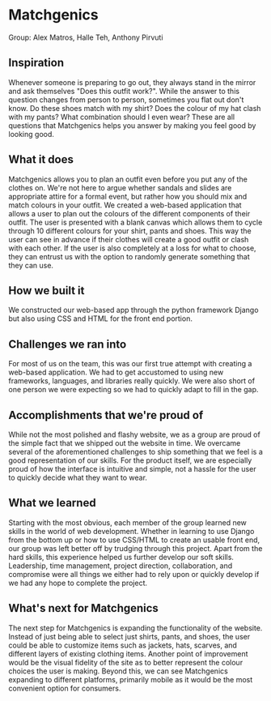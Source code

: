 # Matchgenics
Group: Alex Matros, Halle Teh, Anthony Pirvuti

## Inspiration
Whenever someone is preparing to go out, they always stand in the mirror and ask themselves "Does this outfit work?". While the answer to this question changes from person to person, sometimes you flat out don't know. Do these shoes match with my shirt? Does the colour of my hat clash with my pants? What combination should I even wear? These are all questions that Matchgenics helps you answer by making you feel good by looking good. 

## What it does
Matchgenics allows you to plan an outfit even before you put any of the clothes on. We're not here to argue whether sandals and slides are appropriate attire for a formal event, but rather how you should mix and match colours in your outfit. We created a web-based application that allows a user to plan out the colours of the different components of their outfit. The user is presented with a blank canvas which allows them to cycle through 10 different colours for your shirt, pants and shoes. This way the user can see in advance if their clothes will create a good outfit or clash with each other. If the user is also completely at a loss for what to choose, they can entrust us with the option to randomly generate something that they can use. 

## How we built it
We constructed our web-based app through the python framework Django but also using CSS and HTML for the front end portion.

## Challenges we ran into
For most of us on the team, this was our first true attempt with creating a web-based application. We had to get accustomed to using new frameworks, languages, and libraries really quickly. We were also short of one person we were expecting so we had to quickly adapt to fill in the gap. 

## Accomplishments that we're proud of
While not the most polished and flashy website,  we as a group are proud of the simple fact that we shipped out the website in time. We overcame several of the aforementioned challenges to ship something that we feel is a good representation of our skills. For the product itself, we are especially proud of how the interface is intuitive and simple, not a hassle for the user to quickly decide what they want to wear. 

## What we learned
Starting with the most obvious, each member of the group learned new skills in the world of web development. Whether in learning to use Django from the bottom up or how to use CSS/HTML to create an usable front end, our group was left better off by trudging through this project. Apart from the hard skills, this experience helped us further develop our soft skills. Leadership, time management, project direction, collaboration, and compromise were all things we either had to rely upon or quickly develop if we had any hope to complete the project.



## What's next for Matchgenics
The next step for Matchgenics is expanding the functionality of the website. Instead of just being able to select just shirts, pants, and shoes, the user could be able to customize items such as jackets, hats, scarves, and different layers of existing clothing items. Another point of improvement would be the visual fidelity of the site as to better represent the colour choices the user is making. Beyond this, we can see Matchgenics expanding to different platforms, primarily mobile as it would be the most convenient option for consumers. 
